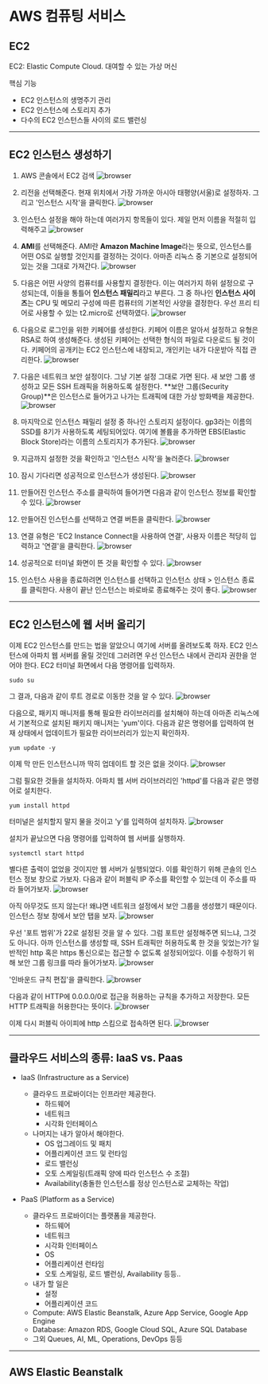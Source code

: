# AWS 컴퓨팅 서비스

## EC2

EC2: Elastic Compute Cloud. 대여할 수 있는 가상 머신

핵심 기능
- EC2 인스턴스의 생명주기 관리
- EC2 인스턴스에 스토리지 추가
- 다수의 EC2 인스턴스들 사이의 로드 밸런싱

---

## EC2 인스턴스 생성하기

1. AWS 콘솔에서 EC2 검색 
![browser](./browser-27.png)

2. 리전을 선택해준다. 현재 위치에서 가장 가까운 아시아 태평양(서울)로 설정하자. 그리고 '인스턴스 시작'을 클릭한다.
![browser](./browser-28.png)
 
3. 인스턴스 설정을 해야 하는데 여러가지 항목들이 있다. 제일 먼저 이름을 적절히 입력해주고
![browser](./browser-29.png)

4. **AMI**를 선택해준다. AMI란 **Amazon Machine Image**라는 뜻으로, 인스턴스를 어떤 OS로 실행할 것인지를 결정하는 것이다. 아마존 리눅스 중 기본으로 설정되어있는 것을 그대로 가져간다.
![browser](./browser-30.png) 

5. 다음은 어떤 사양의 컴퓨터를 사용할지 결정한다. 이는 여러가지 하위 설정으로 구성되는데, 이들을 통틀어 **인스턴스 패밀리**라고 부른다. 그 중 하나인 **인스턴스 사이즈**는 CPU 및 메모리 구성에 따른 컴퓨터의 기본적인 사양을 결정한다. 우선 프리 티어로 사용할 수 있는 t2.micro로 선택하였다.
![browser](./browser-31.png)

6. 다음으로 로그인을 위한 키페어를 생성한다. 키페어 이름은 알아서 설정하고 유형은 RSA로 하여 생성해준다. 생성된 키페어는 선택한 형식의 파일로 다운로드 될 것이다. 키페어의 공개키는 EC2 인스턴스에 내장되고, 개인키는 내가 다운받아 직접 관리한다.
![browser](./browser-32.png)

7. 다음은 네트워크 보안 설정이다. 그냥 기본 설정 그대로 가면 된다. 새 보안 그룹 생성하고 모든 SSH 트래픽을 허용하도록 설정한다. **보안 그룹(Security Group)**은 인스턴스로 들어가고 나가는 트래픽에 대한 가상 방화벽을 제공한다. 
![browser](./browser-33.png)

8. 마지막으로 인스턴스 패밀리 설정 중 하나인 스토리지 설정이다. gp3라는 이름의 SSD를 8기가 사용하도록 세팅되어있다. 여기에 볼륨을 추가하면 EBS(Elastic Block Store)라는 이름의 스토리지가 추가된다.
![browser](./browser-34.png)

9. 지금까지 설정한 것을 확인하고 '인스턴스 시작'을 눌러준다.
![browser](./browser-35.png)

10. 잠시 기다리면 성공적으로 인스턴스가 생성된다.
![browser](./browser-36.png)

11. 만들어진 인스턴스 주소를 클릭하여 들어가면 다음과 같이 인스턴스 정보를 확인할 수 있다. 
![browser](./browser-37.png)

12. 만들어진 인스턴스를 선택하고 연결 버튼을 클릭한다.
![browser](./browser-38.png)

13. 연결 유형은 'EC2 Instance Connect을 사용하여 연결', 사용자 이름은 적당히 입력하고 '연결'을 클릭한다.
![browser](./browser-39.png)

14. 성공적으로 터미널 화면이 뜬 것을 확인할 수 있다.
![browser](./browser-40.png)

15. 인스턴스 사용을 종료하려면 인스턴스를 선택하고 인스턴스 상태 > 인스턴스 종료를 클릭한다. 사용이 끝난 인스턴스는 바로바로 종료해주는 것이 좋다.
![browser](./browser-41.png)

---

## EC2 인스턴스에 웹 서버 올리기

이제 EC2 인스턴스를 만드는 법을 알았으니 여기에 서버를 올려보도록 하자. EC2 인스턴스에 아파치 웹 서버를 올릴 것인데 그러려면 우선 인스턴스 내에서 관리자 권한을 얻어야 한다. EC2 터미널 화면에서 다음 명령어를 입력하자.

```
sudo su
```

그 결과, 다음과 같이 루트 경로로 이동한 것을 알 수 있다.
![browser](./browser-42.png)

다음으로, 패키지 매니저를 통해 필요한 라이브러리를 설치해야 하는데 아마존 리눅스에서 기본적으로 설치된 패키지 매니저는 'yum'이다. 다음과 같은 명령어를 입력하여 현재 상태에서 업데이트가 필요한 라이브러리가 있는지 확인하자.

```
yum update -y
```

이제 막 만든 인스턴스니까 딱히 업데이트 할 것은 없을 것이다.
![browser](./browser-43.png)

그럼 필요한 것들을 설치하자. 아파치 웹 서버 라이브러리인 'httpd'를 다음과 같은 명령어로 설치한다.

```
yum install httpd
```

터미널은 설치할지 말지 물을 것이고 'y'를 입력하여 설치하자.
![browser](./browser-44.png)

설치가 끝났으면 다음 명령어를 입력하여 웹 서버를 실행하자.

```
systemctl start httpd
```

별다른 출력이 없었을 것이지만 웹 서버가 실행되었다. 이를 확인하기 위해 콘솔의 인스턴스 정보 창으로 가보자. 다음과 같이 퍼블릭 IP 주소를 확인할 수 있는데 이 주소를 따라 들어가보자.
![browser](./browser-45.png) 

아직 아무것도 뜨지 않는다! 왜냐면 네트워크 설정에서 보안 그룹을 생성했기 때문이다. 인스턴스 정보 창에서 보안 탭을 보자.
![browser](./browser-46.png) 

우선 '포트 범위'가 22로 설정된 것을 알 수 있다. 그럼 포트만 설정해주면 되느냐, 그것도 아니다. 아까 인스턴스를 생성할 때, SSH 트래픽만 허용하도록 한 것을 잊었는가? 일반적인 http 혹은 https 통신으로는 접근할 수 없도록 설정되어있다. 이를 수정하기 위해 보안 그룹 링크를 따라 들어가보자.
![browser](./browser-47.png) 

'인바운드 규칙 편집'을 클릭한다.
![browser](./browser-48.png)

다음과 같이 HTTP에 0.0.0.0/0로 접근을 허용하는 규칙을 추가하고 저장한다. 모든 HTTP 트래픽을 허용한다는 뜻이다.
![browser](./browser-49.png)

이제 다시 퍼블릭 아이피에 http 스킴으로 접속하면 된다.
![browser](./browser-50.png)

---

## 클라우드 서비스의 종류: IaaS vs. Paas

- IaaS (Infrastructure as a Service)
    - 클라우드 프로바이더는 인프라만 제공한다.
        - 하드웨어
        - 네트워크
        - 시각화 인터페이스
    - 나머지는 내가 알아서 해야한다.
        - OS 업그레이드 및 패치
        - 어플리케이션 코드 및 런타임
        - 로드 밸런싱
        - 오토 스케일링(트래픽 양에 따라 인스턴스 수 조절)
        - Availability(충돌한 인스턴스를 정상 인스턴스로 교체하는 작업)

- PaaS (Platform as a Service)
    - 클라우드 프로바이더는 플랫폼을 제공한다.
        - 하드웨어
        - 네트워크
        - 시각화 인터페이스
        - OS
        - 어플리케이션 런타임
        - 오토 스케일링, 로드 밸런싱, Availability 등등..
    - 내가 할 일은
        - 설정
        - 어플리케이션 코드
    - Compute: AWS Elastic Beanstalk, Azure App Service, Google App Engine
    - Database: Amazon RDS, Google Cloud SQL, Azure SQL Database
    - 그외 Queues, AI, ML, Operations, DevOps 등등

---

## AWS Elastic Beanstalk


